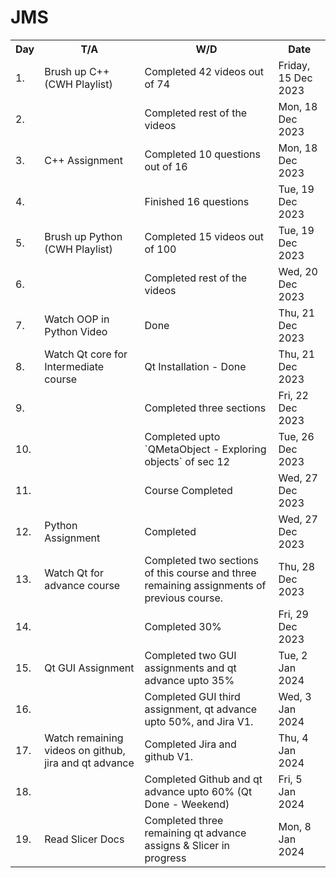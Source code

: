 # JMS

<body>
  <table>
  <tr>
    <th>Day</th>
    <th>T/A</th>
    <th>W/D</th>
    <th>Date</th>
  </tr>
  <tr>
    <td>1.</td>
    <td>Brush up C++ (CWH Playlist)</td>
    <td>Completed 42 videos out of 74</td>
    <td>Friday, 15 Dec 2023</td>
  </tr>
  <tr>
    <td>2.</td>
    <td></td>
    <td>Completed rest of the videos</td>
    <td>Mon, 18 Dec 2023</td>
  </tr>
    
  <tr>
    <td>3.</td>
    <td>C++ Assignment</td>
    <td>Completed 10 questions out of 16</td>
    <td>Mon, 18 Dec 2023</td>
  </tr>
  <tr>
    <td>4.</td>
    <td></td>
    <td>Finished 16 questions</td>
    <td>Tue, 19 Dec 2023</td>
  </tr>

  <tr>
    <td>5.</td>
    <td>Brush up Python (CWH Playlist)</td>
    <td>Completed 15 videos out of 100</td>
    <td>Tue, 19 Dec 2023</td>
  </tr>
  <tr>
    <td>6.</td>
    <td></td>
    <td>Completed rest of the videos</td>
    <td>Wed, 20 Dec 2023</td>
  </tr>

  <tr>
    <td>7.</td>
    <td>Watch OOP in Python Video</td>
    <td>Done</td>
    <td>Thu, 21 Dec 2023</td>
  </tr>

  <tr>
    <td>8.</td>
    <td>Watch Qt core for Intermediate course</td>
    <td>Qt Installation - Done</td>
    <td>Thu, 21 Dec 2023</td>
  </tr>
  <tr>
    <td>9.</td>
    <td></td>
    <td>Completed three sections</td>
    <td>Fri, 22 Dec 2023</td>
  </tr>
  <tr>
    <td>10.</td>
    <td></td>
    <td>Completed upto `QMetaObject - Exploring objects` of sec 12 </td>
    <td>Tue, 26 Dec 2023</td>
  </tr>
  <tr>
    <td>11.</td>
    <td></td>
    <td>Course Completed</td>
    <td>Wed, 27 Dec 2023</td>
  </tr>
  <tr>

  <tr>
    <td>12.</td>
    <td>Python Assignment</td>
    <td>Completed</td>
    <td>Wed, 27 Dec 2023</td>
  </tr>

  <tr>
    <td>13.</td>
    <td>Watch Qt for advance course</td>
    <td>Completed two sections of this course and three remaining assignments of previous course.</td>
    <td>Thu, 28 Dec 2023</td>
  </tr>
  <tr>
    <td>14.</td>
    <td></td>
    <td>Completed 30%</td>
    <td>Fri, 29 Dec 2023</td>
  </tr>
  <tr>
    <td>15.</td>
    <td>Qt GUI Assignment</td>
    <td>Completed two GUI assignments and qt advance upto 35%</td>
    <td>Tue, 2 Jan 2024</td>
  </tr>
  <tr>
    <td>16.</td>
    <td></td>
    <td>Completed GUI third assignment, qt advance upto 50%, and Jira V1.</td>
    <td>Wed, 3 Jan 2024</td>
  </tr>
   <tr>
    <td>17.</td>
    <td>Watch remaining videos on github, jira and qt advance</td>
    <td>Completed Jira and github V1.</td>
    <td>Thu, 4 Jan 2024</td>
  </tr>
  <tr>
    <td>18.</td>
    <td></td>
    <td>Completed Github and qt advance upto 60% (Qt Done - Weekend)</td>
    <td>Fri, 5 Jan 2024</td>
  </tr>
   <tr>
    <td>19.</td>
    <td>Read Slicer Docs</td>
    <td>Completed three remaining qt advance assigns & Slicer in progress</td>
    <td>Mon, 8 Jan 2024</td>
  </tr>
</table>

</body>
